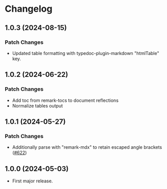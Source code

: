 # Changelog

## 1.0.3 (2024-08-15)

### Patch Changes

- Updated table formatting with typedoc-plugin-markdown "htmlTable" key.

## 1.0.2 (2024-06-22)

### Patch Changes

- Add toc from remark-tocs to document reflections
- Normalize tables output

## 1.0.1 (2024-05-27)

### Patch Changes

- Additionally parse with "remark-mdx" to retain escaped angle brackets ([#622](https://github.com/typedoc2md/typedoc-plugin-markdown/issues/622))

## 1.0.0 (2024-05-03)

- First major release.

